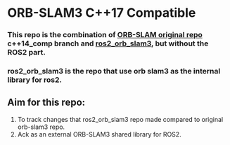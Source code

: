 # ORB-SLAM3 C++17 Compatible

### This repo is the combination of [ORB-SLAM original repo](https://github.com/UZ-SLAMLab/ORB_SLAM3/tree/master) c++14_comp branch and [ros2_orb_slam3](https://github.com/Mechazo11/ros2_orb_slam3/tree/main), but without the ROS2 part.

### ros2_orb_slam3 is the repo that use orb slam3 as the internal library for ros2. 

## Aim for this repo: 
1. To track changes that ros2_orb_slam3 repo made compared to original orb-slam3 repo.
2. Ack as an external ORB-SLAM3 shared library for ROS2.

